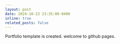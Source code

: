 ```yaml
---
layout: post
date: 2024-10-23 23:35:00-0400
inline: true
related_posts: false
---
```


Portfolio template is created. welcome to github pages. 
